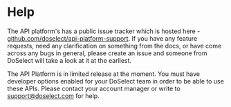 # Help

The API platform's has a public issue tracker which is hosted here - [github.com/doselect/api-platform-support](https://github.com/doselect/api-platform-support).
If you have any feature requests, need any clarification on something from the docs, or have come across any bugs in general, please create an issue and someone from DoSelect will take a look at it at the earliest.

The API Platform is in limited release at the moment. You must have developer options enabled for your DoSelect team in order to be able to use these APIs.
Please contact your account manager or write to <a href="mailto:support@doselect.com">support@doselect.com</a> for help.
